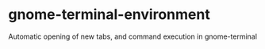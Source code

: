 # gnome-terminal-environment
Automatic opening of new tabs, and command execution in gnome-terminal
